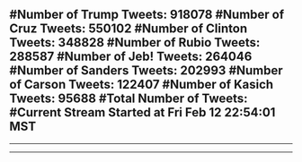 #Number of Trump Tweets: 918078
#Number of Cruz Tweets: 550102
#Number of Clinton Tweets: 348828
#Number of Rubio Tweets: 288587
#Number of Jeb! Tweets: 264046
#Number of Sanders Tweets: 202993
#Number of Carson Tweets: 122407
#Number of Kasich Tweets: 95688
#Total Number of Tweets:  
#Current Stream Started at Fri Feb 12 22:54:01 MST
---
---
---
